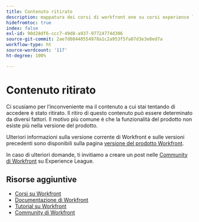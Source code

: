 ```yaml
---
title: Contenuto ritirato
description: mappatura dei corsi di workfront one su corsi experience league
hidefromtoc: true
index: false
exl-id: 90d28df6-ccc7-49d8-a937-97724774d306
source-git-commit: 2ae7d08440554978a1c2a953f5fa07d3e3e8ed7a
workflow-type: ht
source-wordcount: '117'
ht-degree: 100%

---
```


# Contenuto ritirato

Ci scusiamo per l’inconveniente ma il contenuto a cui stai tentando di accedere è stato ritirato.  Il ritiro di questo contenuto può essere determinato da diversi fattori. Il motivo più comune è che la funzionalità del prodotto non esiste più nella versione del prodotto.

Ulteriori informazioni sulla versione corrente di Workfront e sulle versioni precedenti sono disponibili sulla pagina [versione del prodotto Workfront](https://experienceleague.adobe.com/docs/workfront/using/product-announcements/product-releases/product-releases.html).

In caso di ulteriori domande, ti invitiamo a creare un post nelle [Community di Workfront](https://experienceleaguecommunities.adobe.com/t5/workfront/ct-p/workfront) su Experience League.

## Risorse aggiuntive

* [Corsi su Workfront](https://experienceleague.adobe.com/?lang=it&amp;Solution=Workfront#courses)
* [Documentazione di Workfront](https://experienceleague.adobe.com/docs/workfront.html?lang=it)
* [Tutorial su Workfront](https://experienceleague.adobe.com/docs/workfront-learn/tutorials-workfront/home.html?lang=it)
* [Community di Workfront](https://experienceleaguecommunities.adobe.com/t5/workfront/ct-p/workfront)
